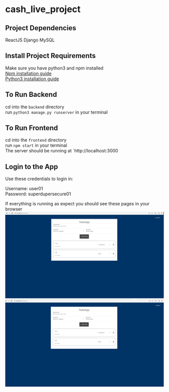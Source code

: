 # cash_live_project

## Project Dependencies
ReactJS
Django
MySQL

## Install Project Requirements
Make sure you have python3 and npm installed \
[Npm installation guide](https://docs.npmjs.com/cli/install) \
[Python3 installation guide](https://realpython.com/installing-python/) 

## To Run Backend
cd into the `backend` directory \
run `python3 manage.py runserver` in your terminal 

## To Run Frontend
cd into the `frontend` directory \
run `npm start` in your terminal \
The server should be running at `http://localhost:3000 

## Login to the App
Use these credentials to login in: 

Username: user01 \
Password: superdupersecure01

If everything is running as expect you should see these pages in your browser
![Login Page](https://github.com/tgritter/cash_live_project/blob/master/login_page.png)
![Todo Page](https://github.com/tgritter/cash_live_project/blob/master/todo_page.png)
